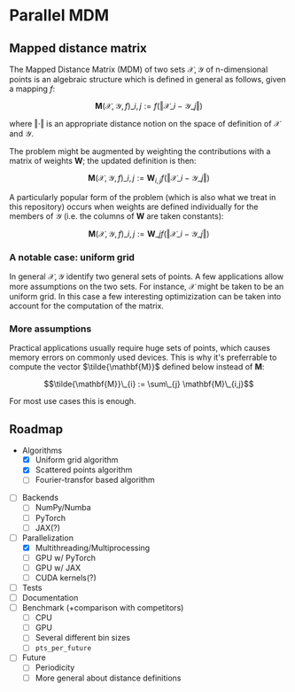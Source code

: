 # Parallel MDM

## Mapped distance matrix
The Mapped Distance Matrix (MDM) of two sets $\mathcal{X}, \mathcal{Y}$ of
n-dimensional points is an algebraic structure which is defined in general as
follows, given a mapping $f$:

$$\mathbf{M}(\mathcal{X}, \mathcal{Y}, f)\_{i,j} := f(\Vert \mathcal{X}\_i - \mathcal{Y}\_j\Vert)$$

where $\Vert \cdot \Vert$ is an appropriate distance notion on the space of
definition of $\mathcal{X}$ and $\mathcal{Y}$.

The problem might be augmented by weighting the contributions with a matrix
of weights $\mathbf{W}$; the updated definition is then:

$$\mathbf{M}(\mathcal{X}, \mathcal{Y}, f)\_{i,j} := \mathbf{W}_{i,j} f(\Vert \mathcal{X}\_{i} - \mathcal{Y}\_{j}\Vert)$$

A particularly popular form of the problem (which is also what we treat in this
repository) occurs when weights are defined individually for the members of
$\mathcal{Y}$ (i.e. the columns of $\mathbf{W}$ are taken constants):

$$\mathbf{M}(\mathcal{X}, \mathcal{Y}, f)\_{i,j} := \mathbf{W}\_{j} f(\Vert \mathcal{X}\_{i} - \mathcal{Y}\_{j}\Vert)$$

### A notable case: uniform grid

In general $\mathcal{X}, \mathcal{Y}$ identify two general sets of points. A
few applications allow more assumptions on the two sets. For instance,
$\mathcal{X}$ might be taken to be an uniform grid. In this case a few
interesting optimizization can be taken into account for the computation of the
matrix.

### More assumptions

Practical applications usually require huge sets of points, which causes
memory errors on commonly used devices. This is why it's preferrable to
compute the vector $\tilde{\mathbf{M}}$ defined below instead of $\mathbf{M}$:

$$\tilde{\mathbf{M}}\_{i} := \sum\_{j} \mathbf{M}\_{i,j}$$

For most use cases this is enough.

## Roadmap
- Algorithms
  - [x] Uniform grid algorithm
  - [x] Scattered points algorithm
  - [ ] Fourier-transfor based algorithm
- [ ] Backends
  - [ ] NumPy/Numba
  - [ ] PyTorch
  - [ ] JAX(?)
- [ ] Parallelization
  - [x] Multithreading/Multiprocessing
  - [ ] GPU w/ PyTorch
  - [ ] GPU w/ JAX
  - [ ] CUDA kernels(?)
- [ ] Tests
- [ ] Documentation
- [ ] Benchmark (+comparison with competitors)
  - [ ] CPU
  - [ ] GPU
  - [ ] Several different bin sizes
  - [ ] `pts_per_future`
- [ ] Future
  - [ ] Periodicity
  - [ ] More general about distance definitions
